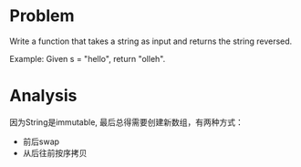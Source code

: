 # Problem

Write a function that takes a string as input and returns the string reversed.

Example:
Given s = "hello", return "olleh".

# Analysis

因为String是immutable, 最后总得需要创建新数组，有两种方式：

- 前后swap
- 从后往前按序拷贝